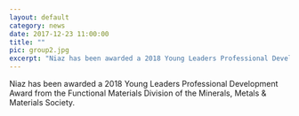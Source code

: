 ```yaml
---
layout: default
category: news
date: 2017-12-23 11:00:00
title: ""
pic: group2.jpg
excerpt: "Niaz has been awarded a 2018 Young Leaders Professional Development Award from the Functional Materials Division of the Minerals, Metals & Materials Society."
---
```

Niaz has been awarded a 2018 Young Leaders Professional Development Award from the Functional Materials Division of the Minerals, Metals & Materials Society.

